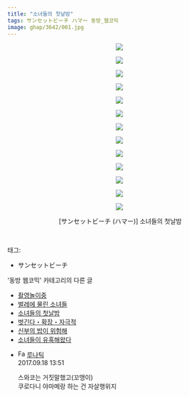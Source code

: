 ```yaml
---
title: "소녀들의 첫날밤"
tags: サンセットビーチ ハマー 동방_웹코믹
image: ghap/3642/001.jpg
---
```

<div class="article">
<p style="text-align: center; clear: none; float: none;"><img src="{{ site.nasurl }}/ghap/3642/001.jpg"/></p>
<p style="text-align: center; clear: none; float: none;"><img src="{{ site.nasurl }}/ghap/3642/002.jpg"/></p>
<p style="text-align: center; clear: none; float: none;"><img src="{{ site.nasurl }}/ghap/3642/003.jpg"/></p>
<p style="text-align: center; clear: none; float: none;"><img src="{{ site.nasurl }}/ghap/3642/004.jpg"/></p>
<p style="text-align: center; clear: none; float: none;"><img src="{{ site.nasurl }}/ghap/3642/005.jpg"/></p>
<p style="text-align: center; clear: none; float: none;"><img src="{{ site.nasurl }}/ghap/3642/006.jpg"/></p>
<p style="text-align: center; clear: none; float: none;"><img src="{{ site.nasurl }}/ghap/3642/007.jpg"/></p>
<p style="text-align: center; clear: none; float: none;"><img src="{{ site.nasurl }}/ghap/3642/008.jpg"/></p>
<p style="text-align: center; clear: none; float: none;"><img src="{{ site.nasurl }}/ghap/3642/009.jpg"/></p>
<p style="text-align: center; clear: none; float: none;"><img src="{{ site.nasurl }}/ghap/3642/010.jpg"/></p>
<p style="text-align: center; clear: none; float: none;"><img src="{{ site.nasurl }}/ghap/3642/011.jpg"/></p>
<p style="text-align: center; clear: none; float: none;"><img src="{{ site.nasurl }}/ghap/3642/012.jpg"/></p>
<p style="text-align: center; clear: none; float: none;"><img src="{{ site.nasurl }}/ghap/3642/013.jpg"/></p>
<p style="text-align: center; clear: none; float: none;"> [サンセットビーチ (ハマー)] 소녀들의 첫날밤</p>
<p><br/></p>
</div><div class="tagTrail">
<p>태그: </p>
<ul>
<li>サンセットビーチ</li>
</ul>
</div><div class="another">
<p>'동방 웹코믹' 카테고리의 다른 글</p>
<ul>
<li><a href="/2017-08-12-ghap_3644">촬영놀이중</a></li>
<li><a href="/2017-08-12-ghap_3643">벌레에 물린 소녀들</a></li>
<li><a href="/2017-08-12-ghap_3642">소녀들의 첫날밤</a></li>
<li><a href="/2017-08-12-ghap_3641">벗긴다・확장・자극적</a></li>
<li><a href="/2017-08-12-ghap_3640">신부의 밥이 위험해</a></li>
<li><a href="/2017-08-12-ghap_3639">소녀들이 유혹해왔다</a></li>
</ul>
</div><div class="cb_module cb_fluid">
<div class="cb_wrt cb_profile">
<div class="comment">
<ul>
<li class="cb_thumb_off" id="comment15085365">
<div class="cb_comment_area">
<div class="cb_info_area">
<div class="cb_section">
<span class="cb_nick_name"><img alt="Favicon of http://blog.naver.com/berko77/221097356398" height="16" onerror="this.onerror=null;this.parentNode.removeChild(this)" src="http://blog.naver.com/favicon.ico" width="16"/> <a href="http://blog.naver.com/berko77/221097356398" onclick="return openLinkInNewWindow(this)">루나틱</a></span>
</div>
<div class="cb_section">
<span class="cb_date">2017.09.18 13:51 </span>
</div>
</div>
<div class="cb_dsc_comment">
<p class="cb_dsc">
											스와코는 거짓말했고(꼬맹이)<br/>
쿠로다니 야마메랑 하는 건 자살행위지 
										</p>
</div>
</div></li>
</ul>
</div>
</div><!-- commentList close -->
</div>